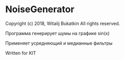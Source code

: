 # NoiseGenerator

Copyright (c) 2018, Witalij Bukatkin
All rights reserved.

Программа генерирует шумы на графике sin(x)

Применяет усредняющий и медианные фильтры

Written for KIT
